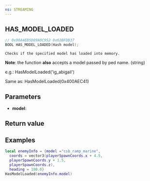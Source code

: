 ```yaml
---
ns: STREAMING
---
```

## HAS_MODEL_LOADED

```c
// 0x98A4EB5D89A0C952 0x62BFDB37
BOOL HAS_MODEL_LOADED(Hash model);
```

```
Checks if the specified model has loaded into memory.  
```

**Note**: the function **also** accepts a model passed by ped name. (string)

e.g.: HasModelLoaded('ig_abigail')

Same as: HasModelLoaded(0x400AEC41)

## Parameters
* **model**: 

## Return value

## Examples
```lua
local enemyInfo = {model ="csb_ramp_marine",
  coords = vector3(playerSpawnCoords.x + 4.5,        
  playerSpawnCoords.y + 1.5,
  playerSpawnCoords.z),
  heading = 180.0}
HasModelLoaded(enemyInfo.model)
```
